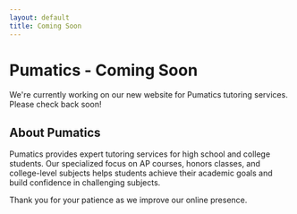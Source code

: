 ```yaml
---
layout: default
title: Coming Soon
---
```


# Pumatics - Coming Soon

We're currently working on our new website for Pumatics tutoring services. Please check back soon!

## About Pumatics

Pumatics provides expert tutoring services for high school and college students. Our specialized focus on AP courses, honors classes, and college-level subjects helps students achieve their academic goals and build confidence in challenging subjects.

Thank you for your patience as we improve our online presence.